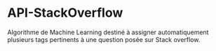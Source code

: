 # API-StackOverflow
Algorithme de Machine Learning destiné à assigner automatiquement plusieurs tags pertinents à une question posée sur Stack overflow.
